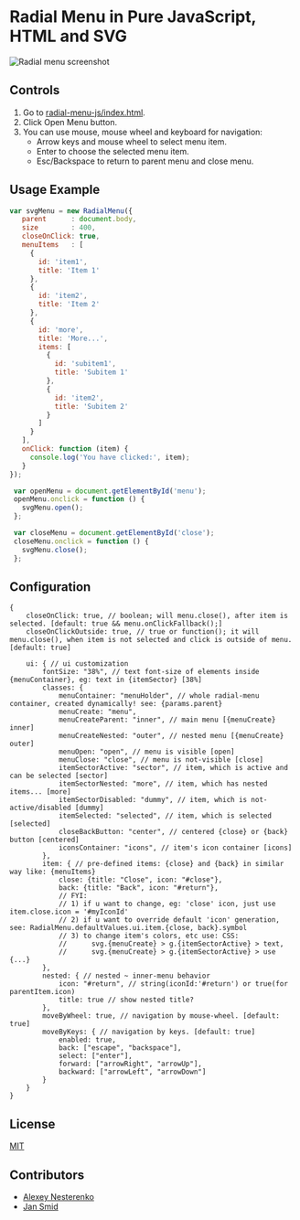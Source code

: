 # Radial Menu in Pure JavaScript, HTML and SVG

![Radial menu screenshot](https://raw.githubusercontent.com/axln/radial-menu-js/master/radial-menu.png)

## Controls

 1. Go to [radial-menu-js/index.html](https://axln.github.io/radial-menu-js/index.html).
 2. Click Open Menu button.
 3. You can use mouse, mouse wheel and keyboard for navigation:
    * Arrow keys and mouse wheel to select menu item.
    * Enter to choose the selected menu item.
    * Esc/Backspace to return to parent menu and close menu.
 
## Usage Example
 
 ```javascript
var svgMenu = new RadialMenu({
    parent      : document.body,
    size        : 400,
    closeOnClick: true,
    menuItems   : [
      {
        id: 'item1',
        title: 'Item 1'
      },
      {
        id: 'item2',
        title: 'Item 2'
      },
      {
        id: 'more',
        title: 'More...',
        items: [
          {
            id: 'subitem1',
            title: 'Subitem 1'
          },
          {
            id: 'item2',
            title: 'Subitem 2'
          }
        ]
      }
    ],
    onClick: function (item) {
      console.log('You have clicked:', item);
    }
});

  var openMenu = document.getElementById('menu');
  openMenu.onclick = function () {
    svgMenu.open();
  };

  var closeMenu = document.getElementById('close');
  closeMenu.onclick = function () {
    svgMenu.close();
  };
```

## Configuration

```json5
{
    closeOnClick: true, // boolean; will menu.close(), after item is selected. [default: true && menu.onClickFallback();]
    closeOnClickOutside: true, // true or function(); it will menu.close(), when item is not selected and click is outside of menu. [default: true]
    
    ui: { // ui customization
        fontSize: "38%", // text font-size of elements inside {menuContainer}, eg: text in {itemSector} [38%]
        classes: {
            menuContainer: "menuHolder", // whole radial-menu container, created dynamically! see: {params.parent}
            menuCreate: "menu",
            menuCreateParent: "inner", // main menu [{menuCreate} inner]
            menuCreateNested: "outer", // nested menu [{menuCreate} outer]
            menuOpen: "open", // menu is visible [open]
            menuClose: "close", // menu is not-visible [close]
            itemSectorActive: "sector", // item, which is active and can be selected [sector]
            itemSectorNested: "more", // item, which has nested items... [more]
            itemSectorDisabled: "dummy", // item, which is not-active/disabled [dummy]
            itemSelected: "selected", // item, which is selected [selected]
            closeBackButton: "center", // centered {close} or {back} button [centered]
            iconsContainer: "icons", // item's icon container [icons]
        },
        item: { // pre-defined items: {close} and {back} in similar way like: {menuItems}
            close: {title: "Close", icon: "#close"},
            back: {title: "Back", icon: "#return"},
            // FYI:
            // 1) if u want to change, eg: 'close' icon, just use item.close.icon = '#myIconId'
            // 2) if u want to override default 'icon' generation, see: RadialMenu.defaultValues.ui.item.{close, back}.symbol
            // 3) to change item's colors, etc use: CSS:
            //      svg.{menuCreate} > g.{itemSectorActive} > text,
            //      svg.{menuCreate} > g.{itemSectorActive} > use {...}
        },
        nested: { // nested ~ inner-menu behavior
            icon: "#return", // string(iconId:'#return') or true(for parentItem.icon)
            title: true // show nested title?
        },
        moveByWheel: true, // navigation by mouse-wheel. [default: true]
        moveByKeys: { // navigation by keys. [default: true]
            enabled: true,
            back: ["escape", "backspace"],
            select: ["enter"],
            forward: ["arrowRight", "arrowUp"],
            backward: ["arrowLeft", "arrowDown"]
        }
    }
}
```

## License

[MIT](LICENSE)

## Contributors

* [Alexey Nesterenko](https://github.com/axln)
* [Jan Smid](https://github.com/j3nda)

